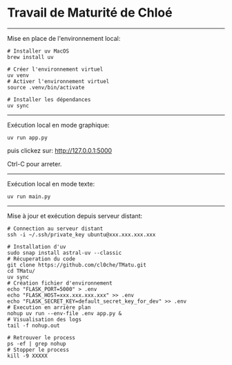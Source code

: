 # Travail de Maturité de Chloé

---

Mise en place de l'environnement local:

````shell
# Installer uv MacOS
brew install uv

# Créer l'environnement virtuel
uv venv
# Activer l'environnement virtuel
source .venv/bin/activate

# Installer les dépendances
uv sync
````

---

Exécution local en mode graphique:

````shell
uv run app.py
````
puis clickez sur: http://127.0.0.1:5000

Ctrl-C pour arreter.

---

Exécution local en mode texte:

````shell
uv run main.py
````

---


Mise à jour et exécution depuis serveur distant:

````shell
# Connection au serveur distant
ssh -i ~/.ssh/private_key ubuntu@xxx.xxx.xxx.xxx

# Installation d'uv
sudo snap install astral-uv --classic
# Récuperation du code
git clone https://github.com/cl0che/TMatu.git
cd TMatu/
uv sync
# Création fichier d'environnement
echo "FLASK_PORT=5000" > .env
echo "FLASK_HOST=xxx.xxx.xxx.xxx" >> .env
echo "FLASK_SECRET_KEY=default_secret_key_for_dev" >> .env
# Execution en arrière plan
nohup uv run --env-file .env app.py &
# Visualisation des logs
tail -f nohup.out

# Retrouver le process
ps -ef | grep nohup
# Stopper le process
kill -9 XXXXX
````
